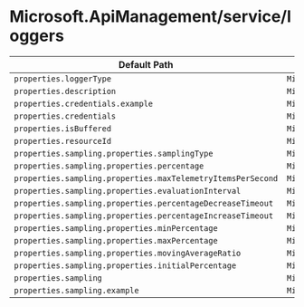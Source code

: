 # Microsoft.ApiManagement/service/loggers

| Default Path | Alias |
|---|---|
| `properties.loggerType` | `Microsoft.ApiManagement/service/loggers/loggerType` |
| `properties.description` | `Microsoft.ApiManagement/service/loggers/description` |
| `properties.credentials.example` | `Microsoft.ApiManagement/service/loggers/credentials.example` |
| `properties.credentials` | `Microsoft.ApiManagement/service/loggers/credentials` |
| `properties.isBuffered` | `Microsoft.ApiManagement/service/loggers/isBuffered` |
| `properties.resourceId` | `Microsoft.ApiManagement/service/loggers/resourceId` |
| `properties.sampling.properties.samplingType` | `Microsoft.ApiManagement/service/loggers/sampling.samplingType` |
| `properties.sampling.properties.percentage` | `Microsoft.ApiManagement/service/loggers/sampling.percentage` |
| `properties.sampling.properties.maxTelemetryItemsPerSecond` | `Microsoft.ApiManagement/service/loggers/sampling.maxTelemetryItemsPerSecond` |
| `properties.sampling.properties.evaluationInterval` | `Microsoft.ApiManagement/service/loggers/sampling.evaluationInterval` |
| `properties.sampling.properties.percentageDecreaseTimeout` | `Microsoft.ApiManagement/service/loggers/sampling.percentageDecreaseTimeout` |
| `properties.sampling.properties.percentageIncreaseTimeout` | `Microsoft.ApiManagement/service/loggers/sampling.percentageIncreaseTimeout` |
| `properties.sampling.properties.minPercentage` | `Microsoft.ApiManagement/service/loggers/sampling.minPercentage` |
| `properties.sampling.properties.maxPercentage` | `Microsoft.ApiManagement/service/loggers/sampling.maxPercentage` |
| `properties.sampling.properties.movingAverageRatio` | `Microsoft.ApiManagement/service/loggers/sampling.movingAverageRatio` |
| `properties.sampling.properties.initialPercentage` | `Microsoft.ApiManagement/service/loggers/sampling.initialPercentage` |
| `properties.sampling` | `Microsoft.ApiManagement/service/loggers/sampling` |
| `properties.sampling.example` | `Microsoft.ApiManagement/service/loggers/sampling.example` |

